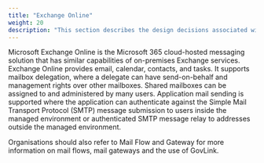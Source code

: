 ```yaml
---
title: "Exchange Online"
weight: 20
description: "This section describes the design decisions associated with Exchange Online for system(s) built using ASD's Blueprint for Secure Cloud."
---
```


Microsoft Exchange Online is the Microsoft 365 cloud-hosted messaging solution that has similar capabilities of on-premises Exchange services. Exchange Online provides email, calendar, contacts, and tasks. It supports mailbox delegation, where a delegate can have send-on-behalf and management rights over other mailboxes. Shared mailboxes can be assigned to and administered by many users. Application mail sending is supported where the application can authenticate against the Simple Mail Transport Protocol (SMTP) message submission to users inside the managed environment or authenticated SMTP message relay to addresses outside the managed environment.

Organisations should also refer to Mail Flow and Gateway for more information on mail flows, mail gateways and the use of GovLink.